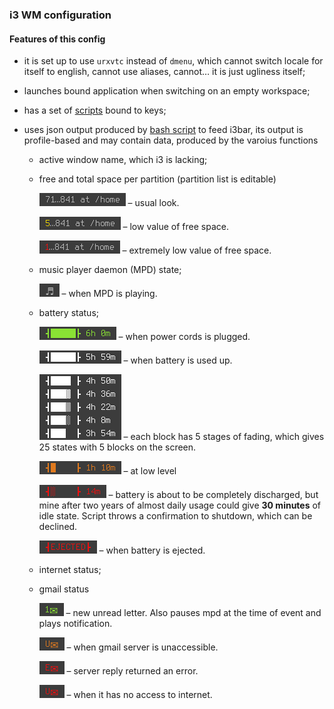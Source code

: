 ### i3 WM configuration

#### Features of this config

* it is set up to use `urxvtc` instead of `dmenu`, which cannot switch locale for itself to english, cannot use aliases, cannot… it is just ugliness itself;
* launches bound application when switching on an empty workspace;
* has a set of [scripts](https://github.com/deterenkelt/scripts) bound to keys;
* uses json output produced by [bash script](generate-text-for-i3bar) to feed i3bar, its output is profile-based and may contain data, produced by the varoius functions

  * active window name, which i3 is lacking;
  * free and total space per partition (partition list is editable)

      ![disk_space_usual](img/disk_space_usual.png) – usual look.

      ![disk_space_low](img/disk_space_low.png) – low value of free space.

      ![disk_space_extremely_low](img/disk_space_extremely_low.png) – extremely low value of free space.

  * music player daemon (MPD) state;

      ![mpd_playing](img/mpd_playing.png) – when MPD is playing.

  * battery status;

      ![bat_charging](img/bat_charging.png) – when power cords is plugged.

      ![bat_discharging](img/bat_discharging.png) – when battery is used up.

      ![bat_fading](img/bat_fading.png) – each block has 5 stages of fading, which gives 25 states with 5 blocks on the screen.

      ![bat_low_level](img/bat_low_level.png) – at low level

      ![bat_extremely_low_level](img/bat_extremely_low_level.png) – battery is about to be completely discharged, but mine after two years of almost daily usage could give **30 minutes** of idle state. Script throws a confirmation to shutdown, which can be declined.

      ![bat_ejected](img/bat_ejected.png) – when battery is ejected.

  * internet status;
  * gmail status

      ![new_letter](img/new_letter.png) – new unread letter. Also pauses mpd at the time of event and plays notification.

      ![server_unavailable](img/server_unavailable.png) – when gmail server is unaccessible.

      ![server_error](img/server_error.png) – server reply returned an error.

      ![net_is_unavailable](img/net_is_unavailable.png) – when it has no access to internet. 
